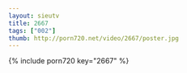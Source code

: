 ```yaml
--- 
layout: sieutv
title: 2667
tags: ["002"]
thumb: http://porn720.net/video/2667/poster.jpg
---
```

{% include porn720 key="2667" %} 
